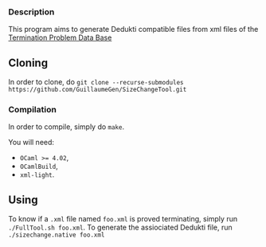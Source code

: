 ### Description

This program aims to generate Dedukti compatible files from xml files of the [Termination Problem Data Base](http://cl2-informatik.uibk.ac.at/mercurial.cgi/TPDB)

## Cloning

In order to clone, do
`git clone --recurse-submodules https://github.com/GuillaumeGen/SizeChangeTool.git`

### Compilation

In order to compile, simply do `make`.

You will need:
 - `OCaml >= 4.02`,
 - `OCamlBuild`,
 - `xml-light`.

## Using

To know if a `.xml` file named `foo.xml` is proved terminating, simply run `./FullTool.sh foo.xml`.
To generate the assiociated Dedukti file, run `./sizechange.native foo.xml`